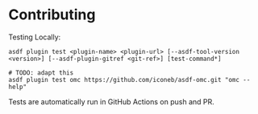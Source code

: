 # Contributing

Testing Locally:

```shell
asdf plugin test <plugin-name> <plugin-url> [--asdf-tool-version <version>] [--asdf-plugin-gitref <git-ref>] [test-command*]

# TODO: adapt this
asdf plugin test omc https://github.com/iconeb/asdf-omc.git "omc --help"
```

Tests are automatically run in GitHub Actions on push and PR.
